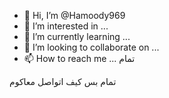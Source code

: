 - 👋 Hi, I’m @Hamoody969
- 👀 I’m interested in ...
- 🌱 I’m currently learning ...
- 💞️ I’m looking to collaborate on ...
- 📫 How to reach me ... تمام

<!---
Hamoody969/Hamoody969 is a ✨ special ✨ repository because its `README.md` (this file) appears on your GitHub profile.
You can click the Preview link to take a look at your changes.
--->
تمام بس كيف اتواصل  معاكوم
